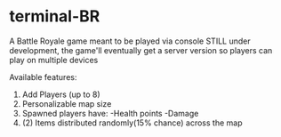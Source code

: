 # terminal-BR

A Battle Royale game meant to be played via console
STILL under development, the game'll eventually get a server version so players can play on multiple devices

Available features:
1. Add Players (up to 8)
2. Personalizable map size
3. Spawned players have:
-Health points
-Damage
4. (2) Items distributed randomly(15% chance) across the map
